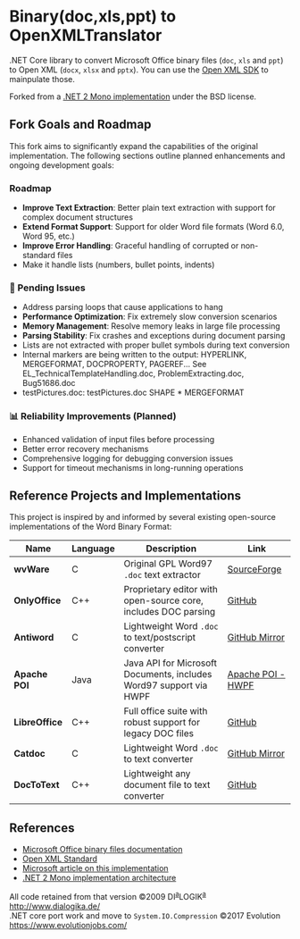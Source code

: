 # Binary(doc,xls,ppt) to OpenXMLTranslator

.NET Core library to convert Microsoft Office binary files (`doc`, `xls` and `ppt`) to Open XML (`docx`, `xlsx` and `pptx`).
You can use the [Open XML SDK](https://github.com/OfficeDev/Open-XML-SDK) to mainpulate those.

Forked from a [.NET 2 Mono implementation](https://sourceforge.net/projects/b2xtranslator/) under the BSD license.

## Fork Goals and Roadmap

This fork aims to significantly expand the capabilities of the original implementation. The following sections outline planned enhancements and ongoing development goals:

### Roadmap
- **Improve Text Extraction**: Better plain text extraction with support for complex document structures
- **Extend Format Support**: Support for older Word file formats (Word 6.0, Word 95, etc.)
- **Improve Error Handling**: Graceful handling of corrupted or non-standard files
- Make it handle lists (numbers, bullet points, indents)

### 🔧 Pending Issues
- Address parsing loops that cause applications to hang
- **Performance Optimization**: Fix extremely slow conversion scenarios
- **Memory Management**: Resolve memory leaks in large file processing
- **Parsing Stability**: Fix crashes and exceptions during document parsing
- Lists are not extracted with proper bullet symbols during text conversion
- Internal markers are being written to the output: HYPERLINK, MERGEFORMAT, DOCPROPERTY, PAGEREF... See EL_TechnicalTemplateHandling.doc, ProblemExtracting.doc, Bug51686.doc
- testPictures.doc: testPictures.doc SHAPE  \* MERGEFORMAT

### 📊 Reliability Improvements (Planned)
- Enhanced validation of input files before processing
- Better error recovery mechanisms
- Comprehensive logging for debugging conversion issues
- Support for timeout mechanisms in long-running operations 

## Reference Projects and Implementations

This project is inspired by and informed by several existing open-source implementations of the Word Binary Format:

| Name            | Language | Description                                                        | Link                                                                  |
|-----------------|----------|--------------------------------------------------------------------|-----------------------------------------------------------------------|
| **wvWare**      | C        | Original GPL Word97 `.doc` text extractor                          | [SourceForge](https://sourceforge.net/projects/wvware/)               |
| **OnlyOffice**  | C++      | Proprietary editor with open-source core, includes DOC parsing     | [GitHub](https://github.com/ONLYOFFICE/core/tree/master/MsBinaryFile) |
| **Antiword**    | C        | Lightweight Word `.doc` to text/postscript converter               | [GitHub Mirror](https://github.com/grobian/antiword)                  |
| **Apache POI**  | Java     | Java API for Microsoft Documents, includes Word97 support via HWPF | [Apache POI - HWPF](https://poi.apache.org/hwpf/index.html)           |
| **LibreOffice** | C++      | Full office suite with robust support for legacy DOC files         | [GitHub](https://github.com/LibreOffice/core)                         |
| **Catdoc**      | C        | Lightweight Word `.doc` to text converter                          | [GitHub Mirror](https://github.com/petewarden/catdoc)                 |
| **DocToText**   | C++      | Lightweight any document file to text converter                    | [GitHub](https://github.com/tokgolich/doctotext)                      |

## References

* [Microsoft Office binary files documentation](https://msdn.microsoft.com/en-us/library/cc313105.aspx)
* [Open XML Standard](http://www.ecma-international.org/publications/standards/Ecma-376.htm)
* [Microsoft article on this implementation](https://blogs.msdn.microsoft.com/interoperability/2009/05/11/binary-to-open-xml-b2x-translator-interoperability-for-the-office-binary-file-formats/)
* [.NET 2 Mono implementation architecture](http://b2xtranslator.sourceforge.net/architecture.html)

All code retained from that version ©2009 DI<sup><u>a</u></sup>LOGIK<sup><u>a</u></sup> http://www.dialogika.de/  
.NET core port work and move to `System.IO.Compression` ©2017 Evolution https://www.evolutionjobs.com/
